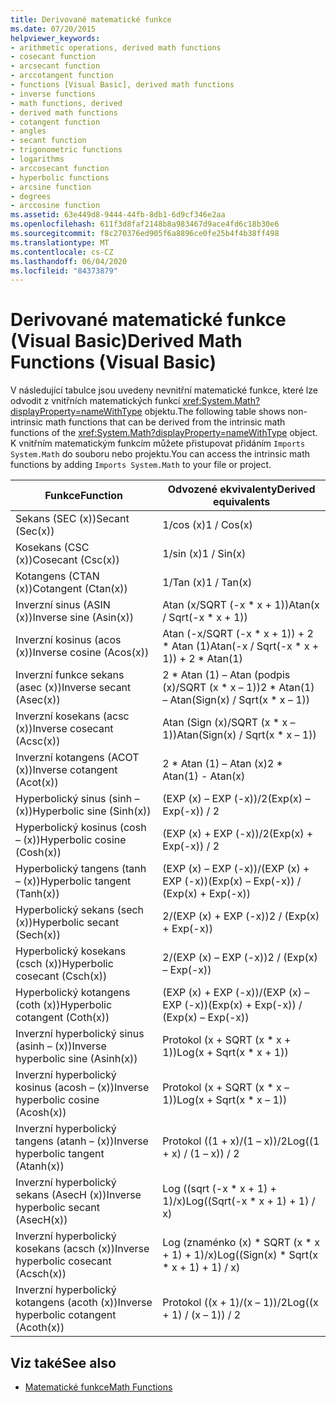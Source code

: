 ```yaml
---
title: Derivované matematické funkce
ms.date: 07/20/2015
helpviewer_keywords:
- arithmetic operations, derived math functions
- cosecant function
- arcsecant function
- arccotangent function
- functions [Visual Basic], derived math functions
- inverse functions
- math functions, derived
- derived math functions
- cotangent function
- angles
- secant function
- trigonometric functions
- logarithms
- arccosecant function
- hyperbolic functions
- arcsine function
- degrees
- arccosine function
ms.assetid: 63e449d8-9444-44fb-8db1-6d9cf346e2aa
ms.openlocfilehash: 611f3d8faf2148b8a983467d9ace4fd6c18b30e6
ms.sourcegitcommit: f8c270376ed905f6a8896ce0fe25b4f4b38ff498
ms.translationtype: MT
ms.contentlocale: cs-CZ
ms.lasthandoff: 06/04/2020
ms.locfileid: "84373879"
---
```

# <a name="derived-math-functions-visual-basic"></a><span data-ttu-id="f4b2b-102">Derivované matematické funkce (Visual Basic)</span><span class="sxs-lookup"><span data-stu-id="f4b2b-102">Derived Math Functions (Visual Basic)</span></span>
<span data-ttu-id="f4b2b-103">V následující tabulce jsou uvedeny nevnitřní matematické funkce, které lze odvodit z vnitřních matematických funkcí <xref:System.Math?displayProperty=nameWithType> objektu.</span><span class="sxs-lookup"><span data-stu-id="f4b2b-103">The following table shows non-intrinsic math functions that can be derived from the intrinsic math functions of the <xref:System.Math?displayProperty=nameWithType> object.</span></span> <span data-ttu-id="f4b2b-104">K vnitřním matematickým funkcím můžete přistupovat přidáním `Imports System.Math` do souboru nebo projektu.</span><span class="sxs-lookup"><span data-stu-id="f4b2b-104">You can access the intrinsic math functions by adding `Imports System.Math` to your file or project.</span></span>  
  
|<span data-ttu-id="f4b2b-105">Funkce</span><span class="sxs-lookup"><span data-stu-id="f4b2b-105">Function</span></span>|<span data-ttu-id="f4b2b-106">Odvozené ekvivalenty</span><span class="sxs-lookup"><span data-stu-id="f4b2b-106">Derived equivalents</span></span>|  
|--------------|-------------------------|  
|<span data-ttu-id="f4b2b-107">Sekans (SEC (x))</span><span class="sxs-lookup"><span data-stu-id="f4b2b-107">Secant (Sec(x))</span></span>|<span data-ttu-id="f4b2b-108">1/cos (x)</span><span class="sxs-lookup"><span data-stu-id="f4b2b-108">1 / Cos(x)</span></span>|  
|<span data-ttu-id="f4b2b-109">Kosekans (CSC (x))</span><span class="sxs-lookup"><span data-stu-id="f4b2b-109">Cosecant (Csc(x))</span></span>|<span data-ttu-id="f4b2b-110">1/sin (x)</span><span class="sxs-lookup"><span data-stu-id="f4b2b-110">1 / Sin(x)</span></span>|  
|<span data-ttu-id="f4b2b-111">Kotangens (CTAN (x))</span><span class="sxs-lookup"><span data-stu-id="f4b2b-111">Cotangent (Ctan(x))</span></span>|<span data-ttu-id="f4b2b-112">1/Tan (x)</span><span class="sxs-lookup"><span data-stu-id="f4b2b-112">1 / Tan(x)</span></span>|  
|<span data-ttu-id="f4b2b-113">Inverzní sinus (ASIN (x))</span><span class="sxs-lookup"><span data-stu-id="f4b2b-113">Inverse sine (Asin(x))</span></span>|<span data-ttu-id="f4b2b-114">Atan (x/SQRT (-x \* x + 1))</span><span class="sxs-lookup"><span data-stu-id="f4b2b-114">Atan(x / Sqrt(-x \* x + 1))</span></span>|  
|<span data-ttu-id="f4b2b-115">Inverzní kosinus (acos (x))</span><span class="sxs-lookup"><span data-stu-id="f4b2b-115">Inverse cosine (Acos(x))</span></span>|<span data-ttu-id="f4b2b-116">Atan (-x/SQRT (-x \* x + 1)) + 2 \* Atan (1)</span><span class="sxs-lookup"><span data-stu-id="f4b2b-116">Atan(-x / Sqrt(-x \* x + 1)) + 2 \* Atan(1)</span></span>|  
|<span data-ttu-id="f4b2b-117">Inverzní funkce sekans (asec (x))</span><span class="sxs-lookup"><span data-stu-id="f4b2b-117">Inverse secant (Asec(x))</span></span>|<span data-ttu-id="f4b2b-118">2 \* Atan (1) – Atan (podpis (x)/SQRT (x \* x – 1))</span><span class="sxs-lookup"><span data-stu-id="f4b2b-118">2 \* Atan(1) – Atan(Sign(x) / Sqrt(x \* x – 1))</span></span>|  
|<span data-ttu-id="f4b2b-119">Inverzní kosekans (acsc (x))</span><span class="sxs-lookup"><span data-stu-id="f4b2b-119">Inverse cosecant (Acsc(x))</span></span>|<span data-ttu-id="f4b2b-120">Atan (Sign (x)/SQRT (x \* x – 1))</span><span class="sxs-lookup"><span data-stu-id="f4b2b-120">Atan(Sign(x) / Sqrt(x \* x – 1))</span></span>|  
|<span data-ttu-id="f4b2b-121">Inverzní kotangens (ACOT (x))</span><span class="sxs-lookup"><span data-stu-id="f4b2b-121">Inverse cotangent (Acot(x))</span></span>|<span data-ttu-id="f4b2b-122">2 \* Atan (1) – Atan (x)</span><span class="sxs-lookup"><span data-stu-id="f4b2b-122">2 \* Atan(1) - Atan(x)</span></span>|  
|<span data-ttu-id="f4b2b-123">Hyperbolický sinus (sinh – (x))</span><span class="sxs-lookup"><span data-stu-id="f4b2b-123">Hyperbolic sine (Sinh(x))</span></span>|<span data-ttu-id="f4b2b-124">(EXP (x) – EXP (-x))/2</span><span class="sxs-lookup"><span data-stu-id="f4b2b-124">(Exp(x) – Exp(-x)) / 2</span></span>|  
|<span data-ttu-id="f4b2b-125">Hyperbolický kosinus (cosh – (x))</span><span class="sxs-lookup"><span data-stu-id="f4b2b-125">Hyperbolic cosine (Cosh(x))</span></span>|<span data-ttu-id="f4b2b-126">(EXP (x) + EXP (-x))/2</span><span class="sxs-lookup"><span data-stu-id="f4b2b-126">(Exp(x) + Exp(-x)) / 2</span></span>|  
|<span data-ttu-id="f4b2b-127">Hyperbolický tangens (tanh – (x))</span><span class="sxs-lookup"><span data-stu-id="f4b2b-127">Hyperbolic tangent (Tanh(x))</span></span>|<span data-ttu-id="f4b2b-128">(EXP (x) – EXP (-x))/(EXP (x) + EXP (-x))</span><span class="sxs-lookup"><span data-stu-id="f4b2b-128">(Exp(x) – Exp(-x)) / (Exp(x) + Exp(-x))</span></span>|  
|<span data-ttu-id="f4b2b-129">Hyperbolický sekans (sech (x))</span><span class="sxs-lookup"><span data-stu-id="f4b2b-129">Hyperbolic secant (Sech(x))</span></span>|<span data-ttu-id="f4b2b-130">2/(EXP (x) + EXP (-x))</span><span class="sxs-lookup"><span data-stu-id="f4b2b-130">2 / (Exp(x) + Exp(-x))</span></span>|  
|<span data-ttu-id="f4b2b-131">Hyperbolický kosekans (csch (x))</span><span class="sxs-lookup"><span data-stu-id="f4b2b-131">Hyperbolic cosecant (Csch(x))</span></span>|<span data-ttu-id="f4b2b-132">2/(EXP (x) – EXP (-x))</span><span class="sxs-lookup"><span data-stu-id="f4b2b-132">2 / (Exp(x) – Exp(-x))</span></span>|  
|<span data-ttu-id="f4b2b-133">Hyperbolický kotangens (coth (x))</span><span class="sxs-lookup"><span data-stu-id="f4b2b-133">Hyperbolic cotangent (Coth(x))</span></span>|<span data-ttu-id="f4b2b-134">(EXP (x) + EXP (-x))/(EXP (x) – EXP (-x))</span><span class="sxs-lookup"><span data-stu-id="f4b2b-134">(Exp(x) + Exp(-x)) / (Exp(x) – Exp(-x))</span></span>|  
|<span data-ttu-id="f4b2b-135">Inverzní hyperbolický sinus (asinh – (x))</span><span class="sxs-lookup"><span data-stu-id="f4b2b-135">Inverse hyperbolic sine (Asinh(x))</span></span>|<span data-ttu-id="f4b2b-136">Protokol (x + SQRT (x \* x + 1))</span><span class="sxs-lookup"><span data-stu-id="f4b2b-136">Log(x + Sqrt(x \* x + 1))</span></span>|  
|<span data-ttu-id="f4b2b-137">Inverzní hyperbolický kosinus (acosh – (x))</span><span class="sxs-lookup"><span data-stu-id="f4b2b-137">Inverse hyperbolic cosine (Acosh(x))</span></span>|<span data-ttu-id="f4b2b-138">Protokol (x + SQRT (x \* x – 1))</span><span class="sxs-lookup"><span data-stu-id="f4b2b-138">Log(x + Sqrt(x \* x – 1))</span></span>|  
|<span data-ttu-id="f4b2b-139">Inverzní hyperbolický tangens (atanh – (x))</span><span class="sxs-lookup"><span data-stu-id="f4b2b-139">Inverse hyperbolic tangent (Atanh(x))</span></span>|<span data-ttu-id="f4b2b-140">Protokol ((1 + x)/(1 – x))/2</span><span class="sxs-lookup"><span data-stu-id="f4b2b-140">Log((1 + x) / (1 – x)) / 2</span></span>|  
|<span data-ttu-id="f4b2b-141">Inverzní hyperbolický sekans (AsecH (x))</span><span class="sxs-lookup"><span data-stu-id="f4b2b-141">Inverse hyperbolic secant (AsecH(x))</span></span>|<span data-ttu-id="f4b2b-142">Log ((sqrt (-x \* x + 1) + 1)/x)</span><span class="sxs-lookup"><span data-stu-id="f4b2b-142">Log((Sqrt(-x \* x + 1) + 1) / x)</span></span>|  
|<span data-ttu-id="f4b2b-143">Inverzní hyperbolický kosekans (acsch (x))</span><span class="sxs-lookup"><span data-stu-id="f4b2b-143">Inverse hyperbolic cosecant (Acsch(x))</span></span>|<span data-ttu-id="f4b2b-144">Log (znaménko (x) \* SQRT (x \* x + 1) + 1)/x)</span><span class="sxs-lookup"><span data-stu-id="f4b2b-144">Log((Sign(x) \* Sqrt(x \* x + 1) + 1) / x)</span></span>|  
|<span data-ttu-id="f4b2b-145">Inverzní hyperbolický kotangens (acoth (x))</span><span class="sxs-lookup"><span data-stu-id="f4b2b-145">Inverse hyperbolic cotangent (Acoth(x))</span></span>|<span data-ttu-id="f4b2b-146">Protokol ((x + 1)/(x – 1))/2</span><span class="sxs-lookup"><span data-stu-id="f4b2b-146">Log((x + 1) / (x – 1)) / 2</span></span>|  
  
## <a name="see-also"></a><span data-ttu-id="f4b2b-147">Viz také</span><span class="sxs-lookup"><span data-stu-id="f4b2b-147">See also</span></span>

- [<span data-ttu-id="f4b2b-148">Matematické funkce</span><span class="sxs-lookup"><span data-stu-id="f4b2b-148">Math Functions</span></span>](../functions/math-functions.md)
